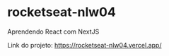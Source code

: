 # rocketseat-nlw04
Aprendendo React com NextJS

Link do projeto: https://rocketseat-nlw04.vercel.app/
